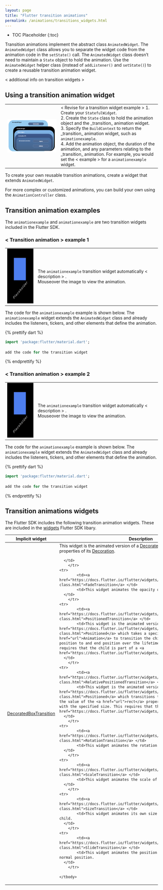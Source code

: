 ```yaml
---
layout: page
title: "Flutter transition animations"
permalink: /animations/transitions_widgets.html
---
```


* TOC Placeholder
{:toc}

Transition animations implement the abstract class `AnimatedWidget`. The `AnimatedWidget` class allows you to separate the widget code from the animation code in the `setState()` call. The `AnimatedWidget` class doesn’t need to maintain a `State` object to hold the animation. Use the  `AnimatedWidget` helper class (instead of `addListener()` and `setState()`) to create a reusable transition animation widget.

< additional info on transition widgets >


## Using a transition animation widget

<div>
<table class="table" width="100%">
  <col width="35%">
  <col width="65%">
	<tbody>
    <tr>
      <td><img src="images/transitions.png" alt="Transition animation widgets"></td>
      <td> < Revise for a transition widget example >   
      1. Create your <code>StatefulWidget</code>.<br>
      2. Create the <code>State</code> class to hold the animation object and the _transition_  animation widget.<br>
      3. Specify the <code>BuildContext</code> to return the _transition_ animation widget, such as <code>animationexample</code>.<br>
      4. Add the animation object, the duration of the animation, and any parameters relating to the _transition_ animation. For example, you would set the < example > for a <code>animationexample</code> widget.
      </td>
    </tr>
   </tbody>
  </table>
</div>

To create your own reusable transition animations, create a widget that extends `AnimatedWidget`.

For more complex or customized animations, you can build your own using the  `AnimationController` class.  

## Transition animation examples  
The `animationexample` and `animationexample` are two transition widgets included in the Flutter SDK.  

### < Transition animation > example 1
<!-- The `AnimatedOpacity` implicit widget automatically transitions a child's opacity over a given duration whenever the specified opacity changes. -->
<table cellpadding="10">
  <tr>
    <td style="width:20%">
    <a href="" onMouseOver="document.MyImage1.src='images/AnimatedOpacity_blue.gif';" onMouseOut="document.MyImage1.src='images/placeholder_image.png';">
    <img src="images/placeholder_image.png" name="MyImage1" height="180" width="160" name="MyImage1">
    </a></td>
    <td>
    The <code>animationexample</code> transition widget automatically < description > .<br>Mouseover the image to view the animation.
    </td>
  </tr>
</table>

<!-- <a href="" onMouseOver="document.MyImage1.src='images/AnimatedOpacity_blue.gif';" onMouseOut="document.MyImage1.src='images/AnimatedOpacity_blue.png';">
<img src="images/AnimatedOpacity_blue.png" name="MyImage1" height="180" width="160" name="MyImage1">
</a>
Mouseover the image to view the animation using the <code>AnimatedOpacity</code> implicit widget. -->

<!-- <div>
<img src="images/AnimatedOpacity_blue.png" name="img" height="180" width="160">

 <script>
 imgOn2 = new Image;
 imgOff2 = new Image;
 imgOn2.src = "images/AnimatedOpacity_blue.gif";
 imgOff2.src = "images/AnimatedOpacity_blue.png";
 </script>

 <a href="#C4" onClick="document.img.src=imgOn2.src;">▶︎</a>
 <a href="#C4" onClick="document.img.src=imgOff2.src;">◼︎</a>

 This example shows an animation using the <code>AnimatedOpacity</code> implicit widget.
</div> -->

 <!-- <br>
 The `AnimatedOpacity` implicit widget automatically transitions a child's opacity over a given duration whenever the given opacity changes. Notice that the listeners, tickers, and other animation elements are *implied* so you don't need to add them. The `AnimatedOpacity` class extends `ImplicitlyAnimatedWidget` and those elements are already included in the `ImplicitlyAnimatedWidget` class. -->

The code for the `animationexample` example is shown below. The `animationexample` widget extends the `AnimatedWidget` class and already includes the listeners, tickers, and other elements that define the animation.  
<!-- skip -->
{% prettify dart %}
```Dart
import 'package:flutter/material.dart';

add the code for the transition widget

```
{% endprettify %}

### < Transition animation > example 2
<!-- The `AnimatedOpacity` implicit widget automatically transitions a child's opacity over a given duration whenever the specified opacity changes. -->
<table cellpadding="10">
  <tr>
    <td style="width:20%">
    <a href="" onMouseOver="document.MyImage1.src='images/AnimatedOpacity_blue.gif';" onMouseOut="document.MyImage1.src='images/placeholder_image.png';">
    <img src="images/placeholder_image.png" name="MyImage1" height="180" width="160" name="MyImage1">
    </a></td>
    <td>
    The <code>animationexample</code> transition widget automatically < description > .<br>Mouseover the image to view the animation.
    </td>
  </tr>
</table>

<!-- <a href="" onMouseOver="document.MyImage1.src='images/AnimatedOpacity_blue.gif';" onMouseOut="document.MyImage1.src='images/AnimatedOpacity_blue.png';">
<img src="images/AnimatedOpacity_blue.png" name="MyImage1" height="180" width="160" name="MyImage1">
</a>
Mouseover the image to view the animation using the <code>AnimatedOpacity</code> implicit widget. -->

<!-- <div>
<img src="images/AnimatedOpacity_blue.png" name="img" height="180" width="160">

 <script>
 imgOn2 = new Image;
 imgOff2 = new Image;
 imgOn2.src = "images/AnimatedOpacity_blue.gif";
 imgOff2.src = "images/AnimatedOpacity_blue.png";
 </script>

 <a href="#C4" onClick="document.img.src=imgOn2.src;">▶︎</a>
 <a href="#C4" onClick="document.img.src=imgOff2.src;">◼︎</a>

 This example shows an animation using the <code>AnimatedOpacity</code> implicit widget.
</div> -->

 <!-- <br>
 The `AnimatedOpacity` implicit widget automatically transitions a child's opacity over a given duration whenever the given opacity changes. Notice that the listeners, tickers, and other animation elements are *implied* so you don't need to add them. The `AnimatedOpacity` class extends `ImplicitlyAnimatedWidget` and those elements are already included in the `ImplicitlyAnimatedWidget` class. -->

The code for the `animationexample` example is shown below. The `animationexample` widget extends the `AnimatedWidget` class and already includes the listeners, tickers, and other elements that define the animation.  
<!-- skip -->
{% prettify dart %}
```Dart
import 'package:flutter/material.dart';

add the code for the transition widget

```
{% endprettify %}


## Transition animations widgets


The Flutter SDK includes the following transition animation widgets. These are included in the <a href="https://docs.flutter.io/flutter/widgets/widgets-library.html">widgets</a> Flutter SDK libary.

<div>
<table class="table" width="100%">
  <col width="25%">
  <col width="70%">
	<thead>
		<tr>
			<th>Implicit widget</th>
			<th>Description</th>
		</tr>
	</thead>
	<tbody>
    <tr>
			<td><a href="https://docs.flutter.io/flutter/widgets/DecoratedBoxTransition-class.html">DecoratedBoxTransition</a> </td>
			<td>This widget is the animated version of a <a href="https://docs.flutter.io/flutter/widgets/DecoratedBox-class.html">DecoratedBox</a> that animates the different properties of its <a href="https://docs.flutter.io/flutter/painting/Decoration-class.html">Decoration</a>.<br>

      </td>
		</tr>
    <tr>
			<td><a href="https://docs.flutter.io/flutter/widgets/FadeTransition-class.html">FadeTransition</a> </td>
			<td>This widget animates the opacity of a widget.
      </td>
		</tr>
    <tr>
			<td><a href="https://docs.flutter.io/flutter/widgets/PositionedTransition-class.html">PositionedTransition</a> </td>
			<td>This widget is the animated version of <a href="https://docs.flutter.io/flutter/widgets/Positioned-class.html">Positioned</a> which takes a specific <a href="url">Animation</a> to transition the child's position from a start position to and end position over the lifetime of the animation. This requires that the child is part of a <a href="https://docs.flutter.io/flutter/widgets/Stack-class.html">Stack</a>.
      </td>
		</tr>
    <tr>
			<td><a href="https://docs.flutter.io/flutter/widgets/RelativePositionedTransition-class.html">RelativePositionedTransition</a> </td>
			<td>This widget is the animated version of <a href="https://docs.flutter.io/flutter/widgets/Positioned-class.html">Positioned</a> which transitions the child's position based on the value of the <a href="url">rect</a> property relative to a bounding box with the specified size. This requires that the child is part of a <a href="https://docs.flutter.io/flutter/widgets/Stack-class.html">Stack</a>.
      </td>
		</tr>
    <tr>
			<td><a href="https://docs.flutter.io/flutter/widgets/RotationTransition-class.html">RotationTransition</a> </td>
			<td>This widget animates the rotation of a widget.
      </td>
		</tr>
    <tr>
			<td><a href="https://docs.flutter.io/flutter/widgets/ScaleTransition-class.html">ScaleTransition</a> </td>
			<td>This widget animates the scale of a widget.
      </td>
		</tr>
    <tr>
			<td><a href="https://docs.flutter.io/flutter/widgets/SizeTransition-class.html">SizeTransition</a> </td>
			<td>This widget animates its own size and clips and aligns the child.
      </td>
		</tr>
    <tr>
			<td><a href="https://docs.flutter.io/flutter/widgets/SlideTransition-class.html">SlideTransition</a> </td>
			<td>This widget animates the position of a widget relative to its normal position.
      </td>
		</tr>

	</tbody>
</table>
